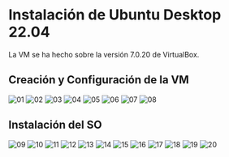 # Instalación de Ubuntu Desktop 22.04

La VM se ha hecho sobre la versión 7.0.20 de VirtualBox.

## Creación y Configuración de la VM

![][01]
![][02]
![][03]
![][04]
![][05]
![][06]
![][07]
![][08]

## Instalación del SO

![][09]
![][10]
![][11]
![][12]
![][13]
![][14]
![][15]
![][16]
![][17]
![][18]
![][19]
![][20]

[01]: ../img/ub-desktop22.04/vm01.png "01"
[02]: ../img/ub-desktop22.04/vm02.png "02"
[03]: ../img/ub-desktop22.04/vm03.png "03"
[04]: ../img/ub-desktop22.04/vm04.png "04"
[05]: ../img/ub-desktop22.04/vm05.png "05"
[06]: ../img/ub-desktop22.04/vm06.png "06"
[07]: ../img/ub-desktop22.04/vm07.png "07"
[08]: ../img/ub-desktop22.04/vm08.png "08"
[09]: ../img/ub-desktop22.04/so01.png "09"
[10]: ../img/ub-desktop22.04/so02.png "10"
[11]: ../img/ub-desktop22.04/so03.png "11"
[12]: ../img/ub-desktop22.04/so04.png "12"
[13]: ../img/ub-desktop22.04/so05.png "13"
[14]: ../img/ub-desktop22.04/so06.png "14"
[15]: ../img/ub-desktop22.04/so07.png "15"
[16]: ../img/ub-desktop22.04/so08.png "16"
[17]: ../img/ub-desktop22.04/so09.png "17"
[18]: ../img/ub-desktop22.04/so10.png "18"
[19]: ../img/ub-desktop22.04/so11.png "19"
[20]: ../img/ub-desktop22.04/so12.png "20"
